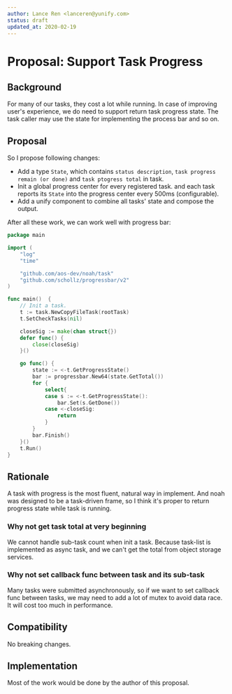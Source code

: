 ```yaml
---
author: Lance Ren <lanceren@yunify.com>
status: draft
updated_at: 2020-02-19
---
```


# Proposal: Support Task Progress

## Background

For many of our tasks, they cost a lot while running. In case of improving
user's experience, we do need to support return task progress state.
The task caller may use the state for implementing the process bar and so on.

## Proposal

So I propose following changes:

- Add a type `State`, which contains `status description`,
  `task progress remain (or done)` and `task ptogress total`
  in task.
- Init a global progress center for every registered task.
  and each task reports its `State` into the progress center
  every 500ms (configurable).
- Add a unify component to combine all tasks' state and compose
  the output.

After all these work, we can work well with progress bar:

```go
package main

import (
    "log"
    "time"

	"github.com/aos-dev/noah/task"
    "github.com/schollz/progressbar/v2"
)

func main()  {
 	// Init a task.
 	t := task.NewCopyFileTask(rootTask)
    t.SetCheckTasks(nil)

    closeSig := make(chan struct{})
 	defer func() {
        close(closeSig)
    }()

    go func() {
        state := <-t.GetProgressState()
        bar := progressbar.New64(state.GetTotal())
        for {
            select{
            case s := <-t.GetProgressState():
                bar.Set(s.GetDone())
            case <-closeSig:
                return
            }
        }
        bar.Finish()
    }()
    t.Run()
}
```

## Rationale

A task with progress is the most fluent, natural way in implement.
And noah was designed to be a task-driven frame, so I think it's
proper to return progress state while task is running.

### Why not get task total at very beginning

We cannot handle sub-task count when init a task. Because task-list
is implemented as async task, and we can't get the total from object
storage services.

### Why not set callback func between task and its sub-task

Many tasks were submitted asynchronously, so if we want to set callback
func between tasks, we may need to add a lot of mutex to avoid data race.
It will cost too much in performance.

## Compatibility

No breaking changes.

## Implementation

Most of the work would be done by the author of this proposal.
